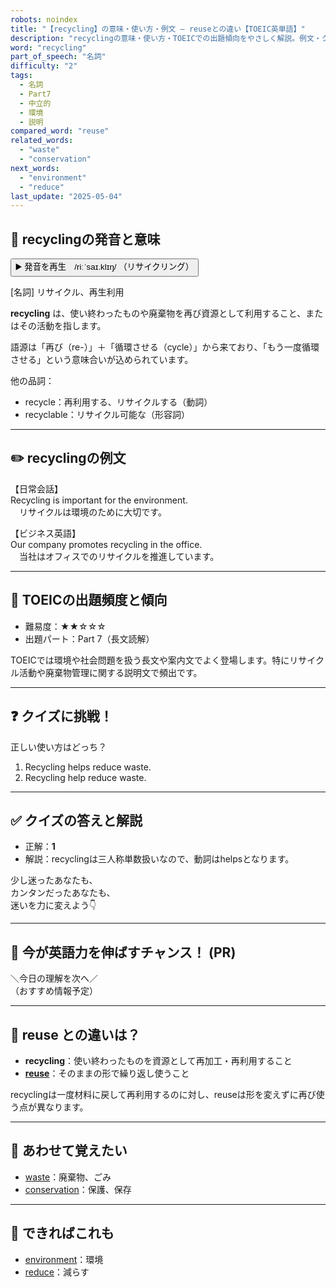 ```yaml
---
robots: noindex
title: "【recycling】の意味・使い方・例文 ― reuseとの違い【TOEIC英単語】"
description: "recyclingの意味・使い方・TOEICでの出題傾向をやさしく解説。例文・クイズ付きでreuseとの違いもわかりやすく学べます。"
word: "recycling"
part_of_speech: "名詞"
difficulty: "2"
tags:
  - 名詞
  - Part7
  - 中立的
  - 環境
  - 説明
compared_word: "reuse"
related_words:
  - "waste"
  - "conservation"
next_words:
  - "environment"
  - "reduce"
last_update: "2025-05-04"
---
```


## 🔰 recyclingの発音と意味

<button class="play-audio" onclick="playTTS('recycling')">
  <span class="play-audio-main">
    ▶️ 発音を再生　/riːˈsaɪ.klɪŋ/
  </span>
  <span class="play-audio-sub">
    （リサイクリング）
  </span>
</button>

[名詞] リサイクル、再生利用

**recycling** は、使い終わったものや廃棄物を再び資源として利用すること、またはその活動を指します。

語源は「再び（re-）」＋「循環させる（cycle）」から来ており、「もう一度循環させる」という意味合いが込められています。

他の品詞：  
- recycle：再利用する、リサイクルする（動詞）
- recyclable：リサイクル可能な（形容詞）

---

## ✏️ recyclingの例文

【日常会話】  
Recycling is important for the environment.  
　リサイクルは環境のために大切です。

【ビジネス英語】  
Our company promotes recycling in the office.  
　当社はオフィスでのリサイクルを推進しています。

---

## 🎯 TOEICの出題頻度と傾向

- 難易度：★★☆☆☆
- 出題パート：Part 7（長文読解）

TOEICでは環境や社会問題を扱う長文や案内文でよく登場します。特にリサイクル活動や廃棄物管理に関する説明文で頻出です。

---

## ❓ クイズに挑戦！

正しい使い方はどっち？

1. Recycling helps reduce waste.  
2. Recycling help reduce waste.

---

## ✅ クイズの答えと解説

- 正解：**1**
- 解説：recyclingは三人称単数扱いなので、動詞はhelpsとなります。

少し迷ったあなたも、  
カンタンだったあなたも、  
迷いを力に変えよう👇️

---

## 🚀 今が英語力を伸ばすチャンス！ (PR)

<div class="info-center">
＼今日の理解を次へ／<br>  
（おすすめ情報予定）
</div>

---

## 🤔  reuse との違いは？

- **recycling**：使い終わったものを資源として再加工・再利用すること
- **[reuse](/reuse)**：そのままの形で繰り返し使うこと

recyclingは一度材料に戻して再利用するのに対し、reuseは形を変えずに再び使う点が異なります。

---

## 🧩 あわせて覚えたい

- [waste](/waste)：廃棄物、ごみ
- [conservation](/conservation)：保護、保存

---

## 📖 できればこれも

- [environment](/environment)：環境
- [reduce](/reduce)：減らす

<!-- cvid: aid03_bid45 -->
